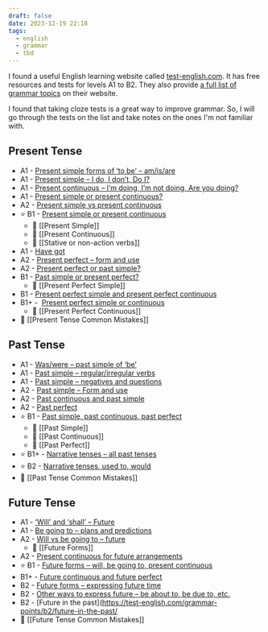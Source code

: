 ```yaml
---
draft: false
date: 2023-12-19 22:18
tags:
  - english
  - grammar
  - tbd
---
```


I found a useful English learning website called [test-english.com](https://test-english.com/). It has free resources and tests for levels A1 to B2. They also provide [a full list of grammar topics](https://test-english.com/grammar-points/contents/) on their website.

I found that taking cloze tests is a great way to improve grammar. So, I will go through the tests on the list and take notes on the ones I'm not familiar with.

## Present Tense
- A1 - [Present simple forms of ‘to be’ – am/is/are](https://test-english.com/grammar-points/a1/present-simple-forms-of-to-be/)
- A1 - [Present simple – I do, I don’t, Do I?](https://test-english.com/grammar-points/a1/present-simple/)
- A1 - [Present continuous – I’m doing, I’m not doing, Are you doing?](https://test-english.com/grammar-points/a1/present-continuous/)
- A1 - [Present simple or present continuous?](https://test-english.com/grammar-points/a1/present-simple-present-continuous/)
- A2 - [Present simple vs present continuous](https://test-english.com/grammar-points/a2/present-simple-continuous/)
- ⭐ B1 - [Present simple or present continuous](https://test-english.com/grammar-points/b1/present-simple-present-continuous/)
	- 📝 [[Present Simple]]
	- 📝 [[Present Continuous]]
	- 📝 [[Stative or non-action verbs]]
- A1 - [Have got](https://test-english.com/grammar-points/a1/have-got/)
- A2 - [Present perfect – form and use](https://test-english.com/grammar-points/a2/present-perfect/)
- A2 - [Present perfect or past simple?](https://test-english.com/grammar-points/a2/present-perfect-or-past-simple/)
- B1 - [Past simple or present perfect?](https://test-english.com/grammar-points/b1/past-simple-present-perfect/)
	- 📝 [[Present Perfect Simple]]
- B1 - [Present perfect simple and present perfect continuous](https://test-english.com/grammar-points/b1/present-perfect-simple-present-perfect-continuous/)
- B1+ -  [Present perfect simple or continuous](https://test-english.com/grammar-points/b1-b2/present-perfect-simple-continuous/)
	- 📝 [[Present Perfect Continuous]]
- 🤔 [[Present Tense Common Mistakes]]
## Past Tense
- A1 - [Was/were – past simple of ‘be’](https://test-english.com/grammar-points/a1/was-were/)
- A1 - [Past simple – regular/irregular verbs](https://test-english.com/grammar-points/a1/past-simple-regular-irregular/)
- A1 - [Past simple – negatives and questions](https://test-english.com/grammar-points/a1/past-simple-negatives-questions/)
- A2 - [Past simple – Form and use](https://test-english.com/grammar-points/a2/past-simple-form-use/)
- A2 - [Past continuous and past simple](https://test-english.com/grammar-points/a2/past-continuous-past-simple/)
- A2 - [Past perfect](https://test-english.com/grammar-points/a2/past-perfect/)
- ⭐ B1 - [Past simple, past continuous, past perfect](https://test-english.com/grammar-points/b1/past-simple-past-continuous-past-perfect/)
	- 📝 [[Past Simple]]
	- 📝 [[Past Continuous]]
	- 📝 [[Past Perfect]]
- ⭐ B1+ - [Narrative tenses – all past tenses](https://test-english.com/grammar-points/b1-b2/narrative-tenses/)
- ⭐ B2 - [Narrative tenses, used to, would](https://test-english.com/grammar-points/b2/narrative-tenses-used-to-would/)
- 🤔 [[Past Tense Common Mistakes]]
## Future Tense
- A1 - [‘Will’ and ‘shall’ – Future](https://test-english.com/grammar-points/a1/will-and-shall/)
- A1 - [Be going to – plans and predictions](https://test-english.com/grammar-points/a1/be-going-to-plans-predictions/)
- A2 - [Will vs be going to – future](https://test-english.com/grammar-points/a2/will-vs-be-going-to/)
	- 📝 [[Future Forms]]
- A2 - [Present continuous for future arrangements](https://test-english.com/grammar-points/a2/present-continuous-future-arrangements/)
- ⭐ B1 - [Future forms – will, be going to, present continuous](https://test-english.com/grammar-points/b1/future-forms/)
- B1+ - [Future continuous and future perfect](https://test-english.com/grammar-points/b1-b2/future-continuous-and-future-perfect/)
- B2 - [Future forms – expressing future time](https://test-english.com/grammar-points/b2/future-forms-expressing-future-time/)
- B2 - [Other ways to express future – be about to, be due to, etc.](https://test-english.com/grammar-points/b2/ways-express-future/)
- B2 - [Future in the past](https://test-english.com/grammar-points/b2/future-in-the-past/
- 🤔 [[Future Tense Common Mistakes]]

